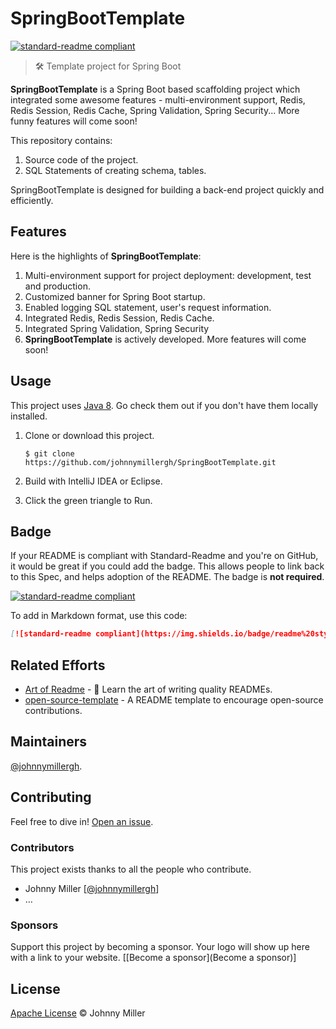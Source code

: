 # SpringBootTemplate
[![standard-readme compliant](https://img.shields.io/badge/readme%20style-standard-brightgreen.svg?style=flat-square)](https://github.com/RichardLitt/standard-readme)

> 🛠 Template project for Spring Boot

**SpringBootTemplate** is a Spring Boot based scaffolding project which integrated some awesome features - multi-environment support, Redis, Redis Session, Redis Cache, Spring Validation, Spring Security... More funny features will come soon! 

This repository contains:

1. Source code of the project.
2. SQL Statements of creating schema, tables.

SpringBootTemplate is designed for building a back-end project quickly and efficiently.

## Features

Here is the highlights of **SpringBootTemplate**:

1. Multi-environment support for project deployment: development, test and production.
2. Customized banner for Spring Boot startup.
3. Enabled logging SQL statement, user's request information.
4. Integrated Redis, Redis Session, Redis Cache.
5. Integrated Spring Validation, Spring Security
6. **SpringBootTemplate** is actively developed. More features will come soon!

## Usage

This project uses [Java 8](http://nodejs.org). Go check them out if you don't have them locally installed.

1. Clone or download this project.

   ```shell
   $ git clone https://github.com/johnnymillergh/SpringBootTemplate.git
   ```

2. Build with IntelliJ IDEA or Eclipse.

3. Click the green triangle to Run.

## Badge

If your README is compliant with Standard-Readme and you're on GitHub, it would be great if you could add the badge. This allows people to link back to this Spec, and helps adoption of the README. The badge is **not required**.

[![standard-readme compliant](https://img.shields.io/badge/readme%20style-standard-brightgreen.svg?style=flat-square)](https://github.com/RichardLitt/standard-readme)

To add in Markdown format, use this code:

```markdown
[![standard-readme compliant](https://img.shields.io/badge/readme%20style-standard-brightgreen.svg?style=flat-square)](https://github.com/RichardLitt/standard-readme)
```

## Related Efforts

- [Art of Readme](https://github.com/noffle/art-of-readme) - 💌 Learn the art of writing quality READMEs.
- [open-source-template](https://github.com/davidbgk/open-source-template/) - A README template to encourage open-source contributions.

## Maintainers

[@johnnymillergh](https://github.com/johnnymillergh).

## Contributing

Feel free to dive in! [Open an issue](https://github.com/johnnymillergh/SpringBootTemplate/issues/new).

### Contributors

This project exists thanks to all the people who contribute. 

- Johnny Miller [[@johnnymillergh](https://github.com/johnnymillergh)]
- …


### Sponsors

Support this project by becoming a sponsor. Your logo will show up here with a link to your website. [[Become a sponsor](Become a sponsor)]

## License

[Apache License](LICENSE) © Johnny Miller

